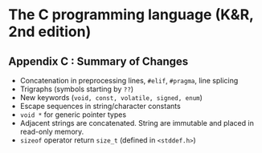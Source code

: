 The C programming language (K&R, 2nd edition)
=============================================

Appendix C : Summary of Changes
-------------------------------

* Concatenation in preprocessing lines, `#elif`, `#pragma`, line splicing
* Trigraphs (symbols starting by `??`)
* New keywords (`void, const, volatile, signed, enum`)
* Escape sequences in string/character constants
* `void *` for generic pointer types
* Adjacent strings are concatenated. String are immutable and placed in
  read-only memory.
* `sizeof` operator return `size_t` (defined in `<stddef.h>`)
